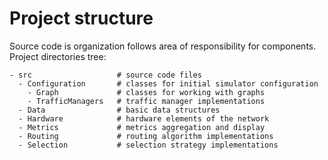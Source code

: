 # Project structure



Source code is organization follows area of responsibility for components.<br>
Project directories tree:
```
- src                   # source code files
  - Configuration       # classes for initial simulator configuration
    - Graph             # classes for working with graphs
    - TrafficManagers   # traffic manager implementations
  - Data                # basic data structures
  - Hardware            # hardware elements of the network
  - Metrics             # metrics aggregation and display
  - Routing             # routing algorithm implementations
  - Selection           # selection strategy implementations  
```